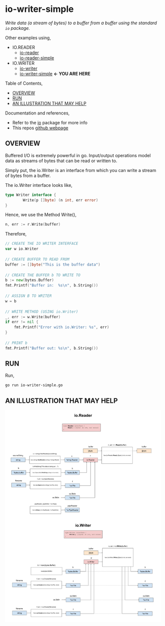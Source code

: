 # io-writer-simple

_Write data (a stream of bytes) to a buffer
from a buffer using the standard `io` package._

Other examples using,

* IO.READER
  * [io-reader](https://github.com/JeffDeCola/my-go-examples/tree/master/input-output/io-reader/io-reader)
  * [io-reader-simple](https://github.com/JeffDeCola/my-go-examples/tree/master/input-output/io-reader/io-reader-simple)
* IO.WRITER
  * [io-writer](https://github.com/JeffDeCola/my-go-examples/tree/master/input-output/io-writer/io-writer)
  * [io-writer-simple](https://github.com/JeffDeCola/my-go-examples/tree/master/input-output/io-writer/io-writer-simple)
    **<- YOU ARE HERE**

Table of Contents,

* [OVERVIEW](https://github.com/JeffDeCola/my-go-examples/tree/master/input-output/io-writer/io-writer-simple#overview)
* [RUN](https://github.com/JeffDeCola/my-go-examples/tree/master/input-output/io-writer/io-writer-simple#run)
* [AN ILLUSTRATION THAT MAY HELP](https://github.com/JeffDeCola/my-go-examples/tree/master/input-output/io-writer/io-writer-simple#an-illustration-that-may-help)

Documentation and references,

* Refer to the
  [io](https://pkg.go.dev/io)
  package for more info
* This repos [github webpage](https://jeffdecola.github.io/my-go-examples/)

## OVERVIEW

Buffered I/O is extremely powerful in go.
Input/output operations model data as streams of bytes that
can be read or written to.

Simply put, the io.Writer is an interface from which you can
write a stream of bytes from a buffer.

The io.Writer interface looks like,

```go
type Writer interface {
        Write(p []byte) (n int, err error)
}
```

Hence, we use the Method Write(),

```go
n, err := r.Write(buffer)
```

Therefore,

```go
// CREATE THE IO WRITER INTERFACE
var w io.Writer

// CREATE BUFFER TO READ FROM
buffer := []byte("This is the buffer data")

// CREATE THE BUFFER b TO WRITE TO
b := new(bytes.Buffer)
fmt.Printf("Buffer in:  %s\n", b.String())

// ASSIGN B TO WRITER
w = b

// WRITE METHOD (USING io.Writer)
_, err := w.Write(buffer)
if err != nil {
    fmt.Printf("Error with io.Writer: %s", err)
}

// PRINT b
fmt.Printf("Buffer out: %s\n", b.String())
```

## RUN

Run,

```bash
go run io-writer-simple.go
```

## AN ILLUSTRATION THAT MAY HELP

![IMAGE - buffered-io.jpg - IMAGE](../../../docs/pics/input-output/buffered-io.jpg)
